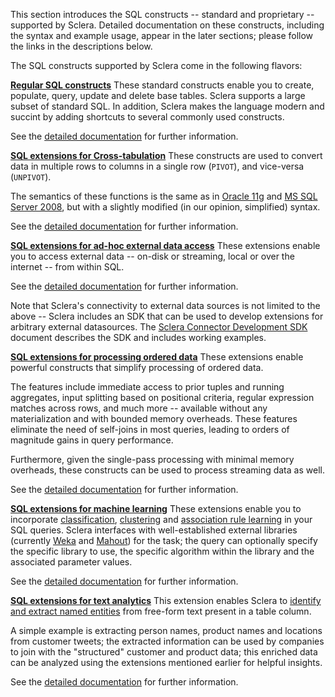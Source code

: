 This section introduces the SQL constructs -- standard and proprietary -- supported by Sclera. Detailed documentation on these constructs, including the syntax and example usage, appear in the later sections; please follow the links in the descriptions below.

The SQL constructs supported by Sclera come in the following flavors:

**[Regular SQL constructs](../sclerasql/sqlregular.md)**
These standard constructs enable you to create, populate, query, update and delete base tables. Sclera supports a large subset of standard SQL. In addition, Sclera makes the language modern and succint by adding shortcuts to several commonly used constructs.

See the [detailed documentation](../sclerasql/sqlregular.md) for further information.

**[SQL extensions for Cross-tabulation](../sclerasql/sqlcrosstab.md)**
These constructs are used to convert data in multiple rows to columns in a single row (`PIVOT`), and vice-versa (`UNPIVOT`).

The semantics of these functions is the same as in [Oracle 11g](http://www.oracle.com/technetwork/articles/sql/11g-pivot-097235.html) and [MS SQL Server 2008](http://goo.gl/gzzBgK), but with a slightly modified (in our opinion, simplified) syntax.

See the [detailed documentation](../sclerasql/sqlcrosstab.md) for further information.

**[SQL extensions for ad-hoc external data access](../sclerasql/sqlextdataaccess.md)**
These extensions enable you to access external data -- on-disk or streaming, local or over the internet -- from within SQL.

See the [detailed documentation](../sclerasql/sqlextdataaccess.md) for further information.

Note that Sclera's connectivity to external data sources is not limited to the above -- Sclera includes an SDK that can be used to develop extensions for arbitrary external datasources.  The [Sclera Connector Development SDK](../sdk/sdkintro.md) document describes the SDK and includes working examples.

**[SQL extensions for processing ordered data](../sclerasql/sqlextordered.md)**
These extensions enable powerful constructs that simplify processing of ordered data.

The features include immediate access to prior tuples and running aggregates, input splitting based on positional criteria, regular expression matches across rows, and much more -- available without any materialization and with bounded memory overheads. These features eliminate the need of self-joins in most queries, leading to orders of magnitude gains in query performance.

Furthermore, given the single-pass processing with minimal memory overheads, these constructs can be used to process streaming data as well.

See the [detailed documentation](../sclerasql/sqlextordered.md) for further information.

<!--
**[SQL extension for pattern learning and predictive analytics on ordered data](../sclerasql/sqlextpred.md)**
This extension learns a state machine from ordered datasets. This state machine can be seen as a statistical summary of the underlying events, and can be used to mine insights or predict future events.

A simple example is mining of visitor flow from a website clickstream, and predicting the next page a visitor may visit based on the past behavior.

See the [detailed documentation](../sclerasql/sqlextpred.md) for further information.
-->

**[SQL extensions for machine learning](../sclerasql/sqlextml.md)**
These extensions enable you to incorporate [classification](http://en.wikipedia.org/wiki/Statistical_classification), [clustering](http://en.wikipedia.org/wiki/Cluster_analysis) and [association rule learning](http://en.wikipedia.org/wiki/Association_rule_learning) in your SQL queries. Sclera interfaces with well-established external libraries (currently [Weka](http://www.cs.waikato.ac.nz/ml/weka/) and [Mahout](http://mahout.apache.org)) for the task; the query can optionally specify the specific library to use, the specific algorithm within the library and the associated parameter values.

See the [detailed documentation](../sclerasql/sqlextml.md) for further information.

**[SQL extensions for text analytics](../sclerasql/sqlexttext.md)**
This extension enables Sclera to [identify and extract named entities](http://en.wikipedia.org/wiki/Named-entity_recognition) from free-form text present in a table column.

A simple example is extracting person names, product names and locations from customer tweets; the extracted information can be used by companies to join with the "structured" customer and product data; this enriched data can be analyzed using the extensions mentioned earlier for helpful insights.

See the [detailed documentation](../sclerasql/sqlexttext.md) for further information.
